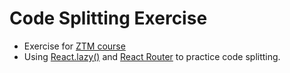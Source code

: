 # Code Splitting Exercise

- Exercise for [ZTM course](https://www.udemy.com/course/the-complete-junior-to-senior-web-developer-roadmap/)
- Using [React.lazy()](https://reactjs.org/docs/code-splitting.html) and [React Router](https://reactrouter.com/web/guides/quick-start) to practice code splitting.
